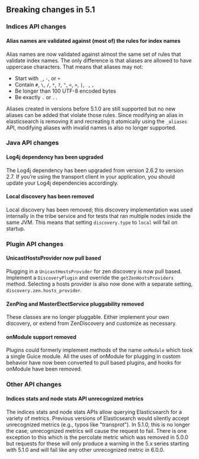 ## Breaking changes in 5.1

### Indices API changes

#### Alias names are validated against (most of) the rules for index names

Alias names are now validated against almost the same set of rules that validate index names. The only difference is that aliases are allowed to have uppercase characters. That means that aliases may not:

  * Start with `_`, `-`, or `+`
  * Contain `#`, `\`, `/`, `*`, `?`, `"`, `<`, `>`, `|`, ` `, `,`
  * Be longer than 100 UTF-8 encoded bytes 
  * Be exactly `.` or `..`



Aliases created in versions before 5.1.0 are still supported but no new aliases can be added that violate those rules. Since modifying an alias in elasticsearch is removing it and recreating it atomically using the `_aliases` API, modifying aliases with invalid names is also no longer supported.

### Java API changes

#### Log4j dependency has been upgraded

The Log4j dependency has been upgraded from version 2.6.2 to version 2.7. If you’re using the transport client in your application, you should update your Log4j dependencies accordingly.

#### Local discovery has been removed

Local discovery has been removed; this discovery implementation was used internally in the tribe service and for tests that ran multiple nodes inside the same JVM. This means that setting `discovery.type` to `local` will fail on startup.

### Plugin API changes

#### UnicastHostsProvider now pull based

Plugging in a `UnicastHostsProvider` for zen discovery is now pull based. Implement a `DiscoveryPlugin` and override the `getZenHostsProviders` method. Selecting a hosts provider is also now done with a separate setting, `discovery.zen.hosts_provider`.

#### ZenPing and MasterElectService pluggability removed

These classes are no longer pluggable. Either implement your own discovery, or extend from ZenDiscovery and customize as necessary.

#### onModule support removed

Plugins could formerly implement methods of the name `onModule` which took a single Guice module. All the uses of onModule for plugging in custom behavior have now been converted to pull based plugins, and hooks for onModule have been removed.

### Other API changes

#### Indices stats and node stats API unrecognized metrics

The indices stats and node stats APIs allow querying Elasticsearch for a variety of metrics. Previous versions of Elasticsearch would silently accept unrecognized metrics (e.g., typos like "transprot"). In 5.1.0, this is no longer the case; unrecognized metrics will cause the request to fail. There is one exception to this which is the percolate metric which was removed in 5.0.0 but requests for these will only produce a warning in the 5.x series starting with 5.1.0 and will fail like any other unrecognized metric in 6.0.0.

